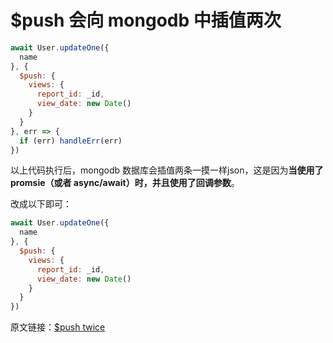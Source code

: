 # $push 会向 mongodb 中插值两次

``` js
await User.updateOne({
  name
}, {
  $push: {
    views: {
      report_id: _id,
      view_date: new Date()
    }
  }
}, err => {
  if (err) handleErr(err)
})
```

以上代码执行后，mongodb 数据库会插值两条一摸一样json，这是因为**当使用了 promsie（或者 async/await）时，并且使用了回调参数**。

改成以下即可：

``` js
await User.updateOne({
  name
}, {
  $push: {
    views: {
      report_id: _id,
      view_date: new Date()
    }
  }
})
```

原文链接：[$push twice](https://stackoverflow.com/questions/49372428/mongoose-push-keeps-adding-two-entries)
